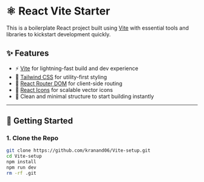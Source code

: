 # ⚛️ React Vite Starter

This is a boilerplate React project built using [Vite](https://vitejs.dev/) with essential tools and libraries to kickstart development quickly.

## ✨ Features

- ⚡️ [Vite](https://vitejs.dev/) for lightning-fast build and dev experience
- 🎨 [Tailwind CSS](https://tailwindcss.com/) for utility-first styling
- 🔁 [React Router DOM](https://reactrouter.com/) for client-side routing
- 🌟 [React Icons](https://react-icons.github.io/react-icons/) for scalable vector icons
- 🔧 Clean and minimal structure to start building instantly

---

## 🚀 Getting Started

### 1. Clone the Repo

```bash
git clone https://github.com/kranand06/Vite-setup.git
cd Vite-setup
npm install
npm run dev
rm -rf .git
